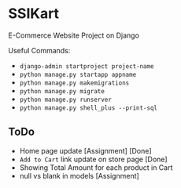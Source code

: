 # SSIKart

E-Commerce Website Project on Django

Useful Commands:

- `django-admin startproject project-name`
- `python manage.py startapp appname`
- `python manage.py makemigrations`
- `python manage.py migrate`
- `python manage.py runserver`
- `python manage.py shell_plus --print-sql`

## ToDo

- Home page update [Assignment] [Done]
- `Add to Cart` link update on store page [Done]
- Showing Total Amount for each product in Cart
- null vs blank in models [Assignment]